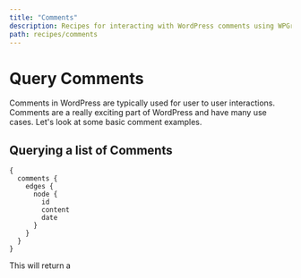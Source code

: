 ```yaml
---
title: "Comments"
description: Recipes for interacting with WordPress comments using WPGraphQL
path: recipes/comments
---
```


# Query Comments

Comments in WordPress are typically used for user to user interactions. Comments are a really exciting part of WordPress and have many use cases. Let's look at some basic comment examples.

## Querying a list of Comments

```
{
  comments { 
    edges {
      node {
        id
        content
        date
      }
    }
  }
}
```

This will return a 